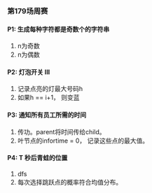 ### 第179场周赛

#### P1: 生成每种字符都是奇数个的字符串
1. n为奇数 
2. n为偶数
#### P2: 灯泡开关 III
1. 记录点亮的灯最大号码h
2. 如果h == i+1， 则变蓝

#### P3: 通知所有员工所需的时间
1. 传功。parent将时间传给child。
2. 叶节点的infortime = 0， 记录这些点的最大值。
#### P4: T 秒后青蛙的位置
1. dfs
2. 每次选择跳跃点的概率符合均值分布。

